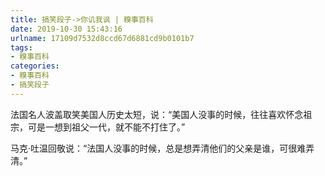 ```yaml
---
title: 搞笑段子->你讥我讽 | 糗事百科
date: 2019-10-30 15:43:16
urlname: 17109d7532d8ccd67d6881cd9b0101b7
tags: 
- 糗事百科
categories:
- 糗事百科
- 搞笑段子
---
```

法国名人波盖取笑美国人历史太短，说：“美国人没事的时候，往往喜欢怀念祖宗，可是一想到祖父一代，就不能不打住了。”

马克·吐温回敬说：“法国人没事的时候，总是想弄清他们的父亲是谁，可很难弄清。”


